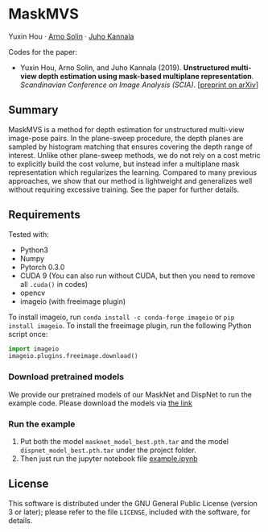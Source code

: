 # MaskMVS
Yuxin Hou · [Arno Solin](http://arno.solin.fi) · [Juho Kannala](https://users.aalto.fi/~kannalj1/)

Codes for the paper:

* Yuxin Hou, Arno Solin, and Juho Kannala (2019). **Unstructured multi-view depth estimation using mask-based multiplane representation**. *Scandinavian Conference on Image Analysis (SCIA)*. [[preprint on arXiv](https://arxiv.org/abs/1902.02166)]

## Summary

MaskMVS is a method for depth estimation for unstructured multi-view image-pose pairs. In the plane-sweep procedure, the depth planes are sampled by histogram matching that ensures covering the depth range of interest. Unlike other plane-sweep methods, we do not rely on a cost metric to explicitly build the cost volume, but instead infer a multiplane mask representation which regularizes the learning. Compared to many previous approaches, we show that our method is lightweight and generalizes well without requiring excessive training. See the paper for further details.

## Requirements
Tested with:
* Python3
* Numpy
* Pytorch 0.3.0
* CUDA 9 (You can also run without CUDA, but then you need to remove all  `.cuda()` in codes)
* opencv
* imageio (with freeimage plugin)

To install imageio, run `conda install -c conda-forge imageio` or `pip install imageio`. To install the freeimage plugin, run the following Python script once:
```python 
import imageio
imageio.plugins.freeimage.download()
```

### Download pretrained models
We provide our pretrained models of our MaskNet and DispNet to run the example code. Please download the models via [the link](https://zenodo.org/record/2628420/files/pretrained_models.tar.gz?download=1) 

### Run the example
1. Put both the model `masknet_model_best.pth.tar` and the model `dispnet_model_best.pth.tar` under the project folder.
2. Then just run the jupyter notebook file [example.ipynb](https://github.com/AaltoVision/MaskMVS/blob/master/example.ipynb)

## License

This software is distributed under the GNU General Public License (version 3 or later); please refer to the file `LICENSE`, included with the software, for details.
